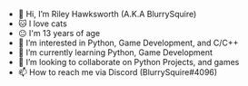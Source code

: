 - 👋 Hi, I’m Riley Hawksworth (A.K.A BlurrySquire)
- 🐱 I love cats
- 😐 I'm 13 years of age
- 👀 I’m interested in Python, Game Development, and C/C++
- 🌱 I’m currently learning Python, Game Development
- 💞️ I’m looking to collaborate on Python Projects, and games
- 📫 How to reach me via Discord (BlurrySquire#4096)

<!---
BlurrySquire/BlurrySquire is a ✨ special ✨ repository because its `README.md` (this file) appears on your GitHub profile.
You can click the Preview link to take a look at your changes.
--->
